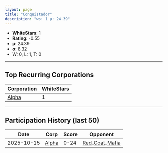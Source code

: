 ```yaml
---
layout: page
title: "Conquistador"
description: "ws: 1 μ: 24.39"
---
```

- **WhiteStars**: 1
- **Rating**: -0.55
- **μ**: 24.39  
- **σ**: 8.32
- W: 0, L: 1, T: 0

---

## Top Recurring Corporations

| Corporation | WhiteStars |
| --- | --- |
| [Alpha](https://ws.tsl.rocks/corp/accb87a59c1f019d1be37fa2b19ae2aeb35c4a995d1d621a8e987065cd1328fe/) | 1 |

---

## Participation History (last 50)

| Date | Corp | Score | Opponent |
| --- | --- | --- | --- |
| 2025-10-15 | [Alpha](https://ws.tsl.rocks/corp/accb87a59c1f019d1be37fa2b19ae2aeb35c4a995d1d621a8e987065cd1328fe/) | 0-24 | [Red\_Coat\_Mafia](https://ws.tsl.rocks/corp/f5825bb96dc9d061496fcea5926a16ba159a26ccd5518f8e63583c52fb68dd29/) |